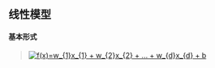 ## 线性模型


#### 基本形式

> <a href="https://www.codecogs.com/eqnedit.php?latex=f(x)=w_{1}x_{1}&space;&plus;&space;w_{2}x_{2}&space;&plus;&space;...&space;&plus;&space;w_{d}x_{d}&space;&plus;&space;b" target="_blank"><img src="https://latex.codecogs.com/png.latex?f(x)=w_{1}x_{1}&space;&plus;&space;w_{2}x_{2}&space;&plus;&space;...&space;&plus;&space;w_{d}x_{d}&space;&plus;&space;b" title="f(x)=w_{1}x_{1} + w_{2}x_{2} + ... + w_{d}x_{d} + b" /></a>

